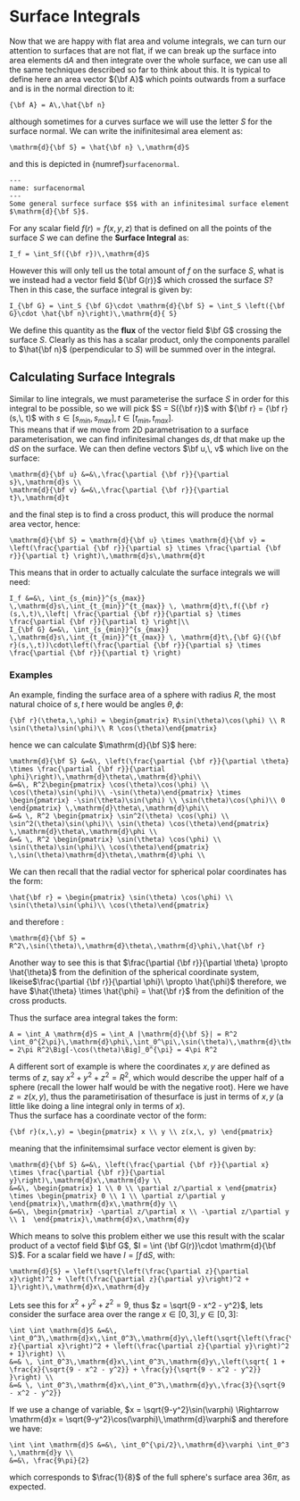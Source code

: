 # Surface Integrals

Now that we are happy with flat area and volume integrals, we can turn our attention to surfaces that are not flat, if we can break up the surface into area elements $\mathrm{d}A$ and then 
integrate over the whole surface, we can use all the same techniques described so far to think about this.  It is typical to define here an area vector ${\bf A}$ which points outwards from a 
surface and is in the normal direction to it:

```{math}
{\bf A} = A\,\hat{\bf n}
```

although sometimes for a curves surface we will use the letter $S$ for the surface normal.  We can write the inifinitesimal area element as:

```{math}
\mathrm{d}{\bf S} = \hat{\bf n} \,\mathrm{d}S
```
and this is depicted in {numref}`surfacenormal`.

```{figure} ../figures/surfacenormal.png
---
name: surfacenormal
---
Some general surfece surface $S$ with an infinitesimal surface element $\mathrm{d}{\bf S}$.  
```

For any scalar field $f(r) = f(x,\, y,\, z)$ that is defined on all the points of
the surface $S$ we can define the <b>Surface Integral</b> as:
```{math}
I_f = \int_Sf({\bf r})\,\mathrm{d}S
```

However this will only tell us the total amount of $f$ on the surface $S$, what is we instead had a vector field ${\bf G(r)}$ which crossed the surface $S$?  Then in this case, the surface integral is
given by:
```{math}
I_{\bf G} = \int_S {\bf G}\cdot \mathrm{d}{\bf S} = \int_S \left({\bf G}\cdot \hat{\bf n}\right)\,\mathrm{d}{ S} 
```

We define this quantity as the <b>flux</b> of the vector field $\bf G$ crossing the surface $S$.  Clearly as this has a scalar product, only the components parallel to $\hat{\bf n}$ (perpendicular 
to $S$) will be summed over in the integral.  

## Calculating Surface Integrals

Similar to line integrals, we must parameterise the surface $S$ in order for this integral to be possible, so we will pick 
$S = S({\bf r})$ with ${\bf r} = {\bf r}(s,\, t)$ with $s \in[s_{min},\, s_{max}],\, t \in [t_{min},\, t_{max}]$.  
This means that if we move from 2D parametrisation to a surface parameterisation, we can find infinitesimal changes 
$\mathrm{d}s,\, \mathrm{d}t$ that make up the $\mathrm{d}S$ on the surface.  We can then 
define vectors $\bf u,\, v$ which live on the surface:
```{math}
\mathrm{d}{\bf u} &=&\,\frac{\partial {\bf r}}{\partial s}\,\mathrm{d}s \\
\mathrm{d}{\bf v} &=&\,\frac{\partial {\bf r}}{\partial t}\,\mathrm{d}t
```

and the final step is to find a cross product, this will produce the normal area vector, hence:
```{math}
\mathrm{d}{\bf S} = \mathrm{d}{\bf u} \times \mathrm{d}{\bf v} = \left(\frac{\partial {\bf r}}{\partial s} \times \frac{\partial {\bf r}}{\partial t} \right)\,\mathrm{d}s\,\mathrm{d}t
```

This means that in order to actually calculate the surface integrals we will need:
```{math}
I_f &=&\, \int_{s_{min}}^{s_{max}} \,\mathrm{d}s\,\int_{t_{min}}^{t_{max}} \, \mathrm{d}t\,f({\bf r}(s,\,t)\,\left| \frac{\partial {\bf r}}{\partial s} \times \frac{\partial {\bf r}}{\partial t} \right|\\
I_{\bf G} &=&\, \int_{s_{min}}^{s_{max}} \,\mathrm{d}s\,\int_{t_{min}}^{t_{max}} \, \mathrm{d}t\,{\bf G}({\bf r}(s,\,t))\cdot\left(\frac{\partial {\bf r}}{\partial s} \times \frac{\partial {\bf r}}{\partial t} \right)
```

### Examples
An example, finding the surface area of a sphere with radius $R$, the most natural choice of $s,\,t$ here would be angles $\theta,\, \phi$:
```{math}
{\bf r}(\theta,\,\phi) = \begin{pmatrix} R\sin(\theta)\cos(\phi) \\ R \sin(\theta)\sin(\phi)\\ R \cos(\theta)\end{pmatrix}
```

hence we can calculate $\mathrm{d}{\bf S}$ here:

```{math}
\mathrm{d}{\bf S} &=&\, \left(\frac{\partial {\bf r}}{\partial \theta} \times \frac{\partial {\bf r}}{\partial \phi}\right)\,\mathrm{d}\theta\,\mathrm{d}\phi\\
&=&\, R^2\begin{pmatrix} \cos(\theta)\cos(\phi) \\ \cos(\theta)\sin(\phi)\\ -\sin(\theta)\end{pmatrix} \times \begin{pmatrix} -\sin(\theta)\sin(\phi) \\ \sin(\theta)\cos(\phi)\\ 0 \end{pmatrix} \,\mathrm{d}\theta\,\mathrm{d}\phi\\
&=& \, R^2 \begin{pmatrix} \sin^2(\theta) \cos(\phi) \\ \sin^2(\theta)\sin(\phi)\\ \sin(\theta) \cos(\theta)\end{pmatrix} \,\mathrm{d}\theta\,\mathrm{d}\phi \\
&=& \, R^2 \begin{pmatrix} \sin(\theta) \cos(\phi) \\ \sin(\theta)\sin(\phi)\\ \cos(\theta)\end{pmatrix} \,\sin(\theta)\mathrm{d}\theta\,\mathrm{d}\phi \\
```
We can then recall that the radial vector for spherical polar coordinates has the form:
```{math}
\hat{\bf r} = \begin{pmatrix} \sin(\theta) \cos(\phi) \\ \sin(\theta)\sin(\phi)\\ \cos(\theta)\end{pmatrix}
```
and therefore :
```{math}
\mathrm{d}{\bf S} =  R^2\,\sin(\theta)\,\mathrm{d}\theta\,\mathrm{d}\phi\,\hat{\bf r} 
```


Another way to see this is that $\frac{\partial {\bf r}}{\partial \theta} \propto \hat{\theta}$ from the definition of the spherical coordinate system, likeise$\frac{\partial {\bf r}}{\partial \phi}\ \propto \hat{\phi}$ therefore, 
we have $\hat{\theta} \times \hat{\phi} = \hat{\bf r}$ from the definition of the cross products.  

Thus the surface area integral takes the form:

```{math}
A = \int_A \mathrm{d}S = \int_A |\mathrm{d}{\bf S}| = R^2 \int_0^{2\pi}\,\mathrm{d}\phi\,\int_0^\pi\,\sin(\theta)\,\mathrm{d}\theta = 2\pi R^2\Big[-\cos(\theta)\Big]_0^{\pi} = 4\pi R^2
``` 

A different sort of example is where the coordinates $x,\, y$ are defined as terms of $z$, say $x^2 + y^2 + z^2 = R^2$, which would describe the upper half of a sphere (recall the lower half would be
with the negative root).  Here we have $z = z(x,\,y)$, thus the parametirisation of thesurface is just in terms of $x,\,y$ (a little like doing a line integral only in terms of $x$).  
Thus the surface has a coordinate vector of the form:
```{math}
{\bf r}(x,\,y) = \begin{pmatrix} x \\ y \\ z(x,\, y) \end{pmatrix}
```
meaning that the infinitemsimal surface vector element is given by:
```{math}
\mathrm{d}{\bf S} &=&\, \left(\frac{\partial {\bf r}}{\partial x} \times \frac{\partial {\bf r}}{\partial y}\right)\,\mathrm{d}x\,\mathrm{d}y \\
&=&\, \begin{pmatrix} 1 \\ 0 \\ \partial z/\partial x \end{pmatrix} \times \begin{pmatrix} 0 \\ 1 \\ \partial z/\partial y  \end{pmatrix}\,\mathrm{d}x\,\mathrm{d}y \\
&=&\, \begin{pmatrix} -\partial z/\partial x \\ -\partial z/\partial y \\ 1  \end{pmatrix}\,\mathrm{d}x\,\mathrm{d}y
```
Which means to solve this problem either we use this result with the scalar product of a vectof field $\bf G$, $I = \int {\bf G(r)}\cdot \mathrm{d}{\bf S}$.  For a scalar field we have 
$I = \int f\,\mathrm{d}S$, with:
```{math}
\mathrm{d}{S} = \left(\sqrt{\left(\frac{\partial z}{\partial x}\right)^2 + \left(\frac{\partial z}{\partial y}\right)^2 + 1}\right)\,\mathrm{d}x\,\mathrm{d}y
```

Lets see this for $x^2 + y^2 + z^2 = 9$, thus $z = \sqrt{9 - x^2 - y^2}$, lets consider the surface area over the range $x \in [0,\,3],\, y \in [0,\, 3]$:
```{math}
\int \int \mathrm{d}S &=&\, \int_0^3\,\mathrm{d}x\,\int_0^3\,\mathrm{d}y\,\left(\sqrt{\left(\frac{\partial z}{\partial x}\right)^2 + \left(\frac{\partial z}{\partial y}\right)^2 + 1}\right) \\
&=& \, \int_0^3\,\mathrm{d}x\,\int_0^3\,\mathrm{d}y\,\left(\sqrt{ 1 + \frac{x}{\sqrt{9 - x^2 - y^2}} + \frac{y}{\sqrt{9 - x^2 - y^2}} }\right) \\
&=& \, \int_0^3\,\mathrm{d}x\,\int_0^3\,\mathrm{d}y\,\frac{3}{\sqrt{9 - x^2 - y^2}}
```
If we use a change of variable, $x = \sqrt{9-y^2}\sin(\varphi) \Rightarrow \mathrm{d}x = \sqrt{9-y^2}\cos(\varphi)\,\mathrm{d}\varphi$ and therefore we have:
```{math}
\int \int \mathrm{d}S &=&\, \int_0^{\pi/2}\,\mathrm{d}\varphi \int_0^3 \,\mathrm{d}y \\
&=&\, \frac{9\pi}{2}
```
which corresponds to $\frac{1}{8}$ of the full sphere's surface area $36\pi$, as expected.